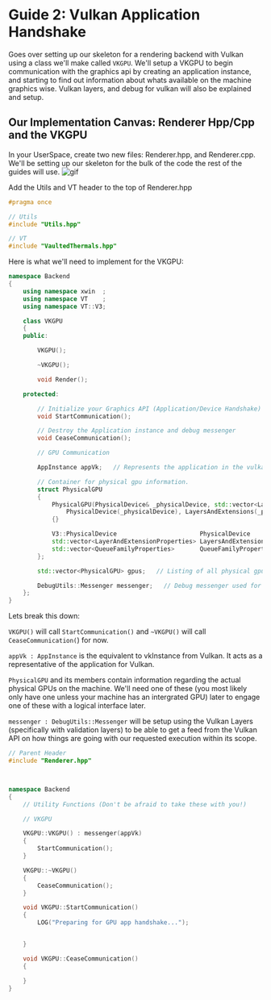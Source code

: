 # Guide 2: Vulkan Application Handshake

Goes over setting up our skeleton for a rendering backend with Vulkan using a class we'll make called `VKGPU`. We'll setup a VKGPU to begin communication with the graphics api by creating an application instance, and starting to find out information about whats available on the machine graphics wise. Vulkan layers, and debug for vulkan will also be explained and setup.

## Our Implementation Canvas: Renderer Hpp/Cpp and the VKGPU

In your UserSpace, create two new files: Renderer.hpp, and Renderer.cpp. We'll be setting up our skeleton for the bulk of the code the rest of the guides will use.
![gif](https://i.imgur.com/UF0km45.gif)

Add the Utils and VT header to the top of Renderer.hpp
```cpp
#pragma once

// Utils
#include "Utils.hpp"

// VT
#include "VaultedThermals.hpp"
```

Here is what we'll need to implement for the VKGPU:   
```cpp
namespace Backend
{
    using namespace xwin  ;
    using namespace VT    ;
    using namespace VT::V3;

    class VKGPU
    {
    public:

        VKGPU();

        ~VKGPU();

        void Render();        

    protected:

        // Initialize your Graphics API (Application/Device Handshake)
		void StartCommunication();

		// Destroy the Application instance and debug messenger
		void CeaseCommunication();

        // GPU Communication

        AppInstance appVk;   // Represents the application in the vulkan API.

        // Container for physical gpu information.
        struct PhysicalGPU
        {
            PhysicalGPU(PhysicalDevice& _physicalDevice, std::vector<LayerAndExtensionProperties>& _properties):
                PhysicalDevice(_physicalDevice), LayersAndExtensions(_properties)
            {}

            V3::PhysicalDevice                       PhysicalDevice       ;
            std::vector<LayerAndExtensionProperties> LayersAndExtensions  ;
            std::vector<QueueFamilyProperties>       QueueFamilyProperties;
        };

        std::vector<PhysicalGPU> gpus;   // Listing of all physical gpus.

        DebugUtils::Messenger messenger;   // Debug messenger used for vulkan logging.
    };
}
```

Lets break this down:

`VKGPU()` will call `StartCommunication()` and `~VKGPU()` will call `CeaseCommunication(`) for now.

`appVk : AppInstance` is the equivalent to vkInstance from Vulkan. It acts as a representative of the application for Vulkan.

`PhysicalGPU` and its members contain information regarding the actual physical GPUs on the machine. We'll need one of these (you most likely only have one unless your machine has an intergrated GPU) later to engage one of these with a logical interface later.

`messenger : DebugUtils::Messenger` will be setup using the Vulkan Layers (specifically with validation layers) to be able to get a feed from the Vulkan API on how things are going with our requested execution within its scope.

```cpp
// Parent Header
#include "Renderer.hpp"



namespace Backend
{
    // Utility Functions (Don't be afraid to take these with you!)

    // VKGPU

    VKGPU::VKGPU() : messenger(appVk)
    {
		StartCommunication();
    }

    VKGPU::~VKGPU()
    {
        CeaseCommunication();
    }

    void VKGPU::StartCommunication()
    {
		LOG("Preparing for GPU app handshake...");


    }

	void VKGPU::CeaseCommunication()
	{

	}
}
```